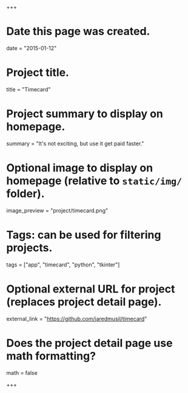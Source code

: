+++
# Date this page was created.
date = "2015-01-12"

# Project title.
title = "Timecard"

# Project summary to display on homepage.
summary = "It's not exciting, but use it get paid faster."

# Optional image to display on homepage (relative to `static/img/` folder).
image_preview = "project/timecard.png"

# Tags: can be used for filtering projects.
tags = ["app", "timecard", "python", "tkinter"]

# Optional external URL for project (replaces project detail page).
external_link = "https://github.com/jaredmusil/timecard"

# Does the project detail page use math formatting?
math = false

+++
